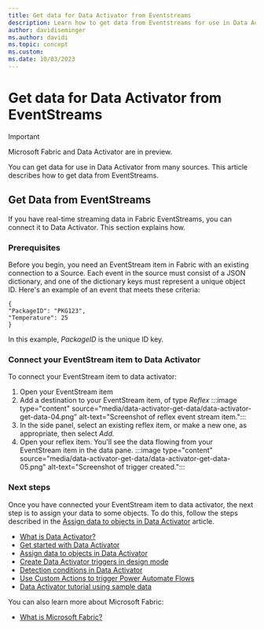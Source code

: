 ```yaml
---
title: Get data for Data Activator from Eventstreams
description: Learn how to get data from Eventstreams for use in Data Activator.
author: davidiseminger
ms.author: davidi
ms.topic: concept
ms.custom: 
ms.date: 10/03/2023
---
```


# Get data for Data Activator from EventStreams

> [!IMPORTANT]
> Microsoft Fabric and Data Activator are in preview.

You can get data for use in Data Activator from many sources. This article describes how to get data from EventStreams.

## Get Data from EventStreams 

If you have real-time streaming data in Fabric EventStreams, you can connect it to Data Activator. This section explains how.

### Prerequisites

Before you begin, you need an EventStream item in Fabric with an existing connection to a Source. Each event in the source must consist of a JSON dictionary, and one of the dictionary keys must represent a unique object ID. Here's an example of an event that meets these criteria:

```
{
"PackageID": "PKG123",
"Temperature": 25
}
```

In this example, *PackageID* is the unique ID key.

### Connect your EventStream item to Data Activator

To connect your EventStream item to data activator:

1. Open your EventStream item
2. Add a destination to your EventStream item, of type *Reflex*
    :::image type="content" source="media/data-activator-get-data/data-activator-get-data-04.png" alt-text="Screenshot of reflex event stream item.":::
3. In the side panel, select an existing reflex item, or make a new one, as appropriate, then select *Add.*
4. Open your reflex item. You'll see the data flowing from your EventStream item in the data pane.
    :::image type="content" source="media/data-activator-get-data/data-activator-get-data-05.png" alt-text="Screenshot of trigger created.":::


### Next steps

Once you have connected your EventStream item to data activator, the next step is to assign your data to some objects. To do this, follow the steps described in the [Assign data to objects in Data Activator](data-activator-assign-data-objects.md) article.

* [What is Data Activator?](data-activator-introduction.md)
* [Get started with Data Activator](data-activator-get-started.md)
* [Assign data to objects in Data Activator](data-activator-assign-data-objects.md)
* [Create Data Activator triggers in design mode](data-activator-create-triggers-design-mode.md)
* [Detection conditions in Data Activator](data-activator-detection-conditions.md)
* [Use Custom Actions to trigger Power Automate Flows](data-activator-trigger-power-automate-flows.md)
* [Data Activator tutorial using sample data](data-activator-tutorial.md)

You can also learn more about Microsoft Fabric:

* [What is Microsoft Fabric?](../get-started/microsoft-fabric-overview.md)
